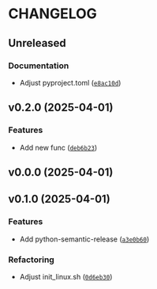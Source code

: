 # CHANGELOG


## Unreleased

### Documentation

- Adjust pyproject.toml
  ([`e8ac10d`](https://github.com/jarlor/uv-python-repo-template/commit/e8ac10d20c848378b74eb6fb75d2012d88f1d86b))


## v0.2.0 (2025-04-01)

### Features

- Add new func
  ([`deb6b23`](https://github.com/jarlor/uv-python-repo-template/commit/deb6b23b93300759b3123cad8060ca836b80dfd2))


## v0.0.0 (2025-04-01)


## v0.1.0 (2025-04-01)

### Features

- Add python-semantic-release
  ([`a3e0b60`](https://github.com/jarlor/uv-python-repo-template/commit/a3e0b60189f1da97a2b517a3c4344a06b00df4bb))

### Refactoring

- Adjust init_linux.sh
  ([`0d6eb30`](https://github.com/jarlor/uv-python-repo-template/commit/0d6eb30d2b508c4ecad429da892eb8ab173cae7a))
